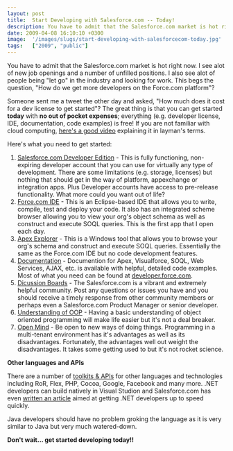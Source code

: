 ```yaml
---
layout: post
title:  Start Developing with Salesforce.com -- Today!
description: You have to admit that the Salesforce.com market is hot right now. I see alot of new job openings and a number of unfilled positions. I also see alot of people being let go in the industry and looking for work. This begs the question, How do we get more developers on the Force.com platform?  Someone sent me a tweet the other day and asked, How much does it cost for a dev license to get started? The great thing is that you can get started today  with no out of pocket expenses; everything (e.g. de
date: 2009-04-08 16:10:10 +0300
image:  '/images/slugs/start-developing-with-salesforcecom-today.jpg'
tags:   ["2009", "public"]
---
```

<p>You have to admit that the Salesforce.com market is hot right now. I see alot of new job openings and a number of unfilled positions. I also see alot of people being "let go" in the industry and looking for work. This begs the question, "How do we get more developers on the Force.com platform"?</p>
<p>Someone sent me a tweet the other day and asked, "How much does it cost for a dev license to get started"? The great thing is that you can get started <strong>today</strong> with <strong>no out of pocket expenses</strong>; everything (e.g. developer license, IDE, documentation, code examples) is free! If you are not familiar with cloud computing, <a href="/2009/03/11/what-is-cloud-computing/" target="_blank">here's a good video</a> explaining it in layman's terms.</p>
<p>Here's what you need to get started:</p>
<ol>
	<li><a href="http://www.developerforce.com/events/regular/registration.php" target="_blank">Salesforce.com Developer Edition</a> - This is fully functioning, non-expiring developer account that you can use for virtually any type of development. There are some limitations (e.g. storage, licenses) but nothing that should get in the way of platform, appexchange or integration apps. Plus Developer accounts have access to pre-release functionality. What more could you want out of life?</li>
	<li><a href="http://wiki.developerforce.com/index.php/Force.com_IDE" target="_blank">Force.com IDE</a> - This is an Eclipse-based IDE that allows you to write, compile, test and deploy your code. It also has an integrated scheme browser allowing you to view your org's object schema as well as construct and execute SOQL queries. This is the first app that I open each day.</li>
	<li><a href="http://wiki.developerforce.com/index.php/Apex_Explorer" target="_blank">Apex Explorer</a> - This is a Windows tool that allows you to browse your org's schema and construct and execute SOQL queries. Essentially the same as the Force.com IDE but no code development features.</li>
	<li><a href="http://wiki.developerforce.com/index.php/Documentation" target="_blank">Documentation</a> - Documention for Apex, Visualforce, SOQL, Web Services, AJAX, etc. is available with helpful, detailed code examples. Most of what you need can be found at <a href="http://developer.force.com" target="_blank">developer.force.com</a>.</li>
	<li><a href="http://community.salesforce.com/sforce/?category.id=developers" target="_blank">Dicussion Boards</a> - The Salesforce.com is a vibrant and extremely helpful community. Post any questions or issues you have and you should receive a timely response from other community members or perhaps even a Salesforce.com Product Manager or senior developer.</li>
	<li><a href="http://en.wikipedia.org/wiki/Object_oriented" target="_blank">Understanding of OOP</a> - Having a basic understanding of object oriented programming will make life easier but it's not a deal breaker.</li>
	<li><a href="http://en.wikipedia.org/wiki/Open_mind" target="_blank">Open Mind</a> - Be open to new ways of doing things. Programming in a multi-tenant environment has it's advantages as well as its disadvantages. Fortunately, the advantages well out weight the disadvantages. It takes some getting used to but it's not rocket science.</li>
</ol>
<strong>Other languages and APIs</strong>
<p>There are a number of <a href="http://wiki.developerforce.com/index.php/Web_Services_API" target="_blank">toolkits & APIs</a> for other languages and technologies including RoR, Flex, PHP, Cocoa, Google, Facebook and many more. .NET developers can build natively in Visual Studion and Salesforce.com has even <a href="http://wiki.developerforce.com/index.php/Force.com_for_ASP.NET_Developers" target="_blank">written an article</a> aimed at getting .NET developers up to speed quickly.</p>
<p>Java developers should have no problem groking the language as it is very similar to Java but very much watered-down.</p>
<p><strong>Don't wait... get started developing today!!</strong></p>

